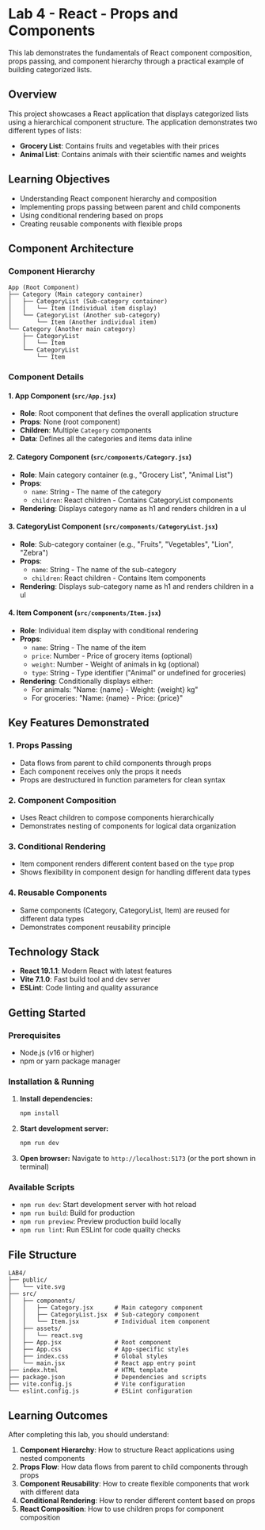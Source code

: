 # Lab 4 - React - Props and Components

This lab demonstrates the fundamentals of React component composition, props passing, and component hierarchy through a practical example of building categorized lists.

## Overview

This project showcases a React application that displays categorized lists using a hierarchical component structure. The application demonstrates two different types of lists:
- **Grocery List**: Contains fruits and vegetables with their prices
- **Animal List**: Contains animals with their scientific names and weights

## Learning Objectives

- Understanding React component hierarchy and composition
- Implementing props passing between parent and child components
- Using conditional rendering based on props
- Creating reusable components with flexible props

## Component Architecture

### Component Hierarchy
```
App (Root Component)
├── Category (Main category container)
│   ├── CategoryList (Sub-category container)
│   │   └── Item (Individual item display)
│   └── CategoryList (Another sub-category)
│       └── Item (Another individual item)
└── Category (Another main category)
    ├── CategoryList
    │   └── Item
    └── CategoryList
        └── Item
```

### Component Details

#### 1. **App Component** (`src/App.jsx`)
- **Role**: Root component that defines the overall application structure
- **Props**: None (root component)
- **Children**: Multiple `Category` components
- **Data**: Defines all the categories and items data inline

#### 2. **Category Component** (`src/components/Category.jsx`)
- **Role**: Main category container (e.g., "Grocery List", "Animal List")
- **Props**: 
  - `name`: String - The name of the category
  - `children`: React children - Contains CategoryList components
- **Rendering**: Displays category name as h1 and renders children in a ul

#### 3. **CategoryList Component** (`src/components/CategoryList.jsx`)
- **Role**: Sub-category container (e.g., "Fruits", "Vegetables", "Lion", "Zebra")
- **Props**:
  - `name`: String - The name of the sub-category
  - `children`: React children - Contains Item components
- **Rendering**: Displays sub-category name as h1 and renders children in a ul

#### 4. **Item Component** (`src/components/Item.jsx`)
- **Role**: Individual item display with conditional rendering
- **Props**:
  - `name`: String - The name of the item
  - `price`: Number - Price of grocery items (optional)
  - `weight`: Number - Weight of animals in kg (optional)
  - `type`: String - Type identifier ("Animal" or undefined for groceries)
- **Rendering**: Conditionally displays either:
  - For animals: "Name: {name} - Weight: {weight} kg"
  - For groceries: "Name: {name} - Price: {price}"

## Key Features Demonstrated

### 1. **Props Passing**
- Data flows from parent to child components through props
- Each component receives only the props it needs
- Props are destructured in function parameters for clean syntax

### 2. **Component Composition**
- Uses React children to compose components hierarchically
- Demonstrates nesting of components for logical data organization

### 3. **Conditional Rendering**
- Item component renders different content based on the `type` prop
- Shows flexibility in component design for handling different data types

### 4. **Reusable Components**
- Same components (Category, CategoryList, Item) are reused for different data types
- Demonstrates component reusability principle

## Technology Stack

- **React 19.1.1**: Modern React with latest features
- **Vite 7.1.0**: Fast build tool and dev server
- **ESLint**: Code linting and quality assurance

## Getting Started

### Prerequisites
- Node.js (v16 or higher)
- npm or yarn package manager

### Installation & Running

1. **Install dependencies:**
   ```bash
   npm install
   ```

2. **Start development server:**
   ```bash
   npm run dev
   ```

3. **Open browser:**
   Navigate to `http://localhost:5173` (or the port shown in terminal)

### Available Scripts

- `npm run dev`: Start development server with hot reload
- `npm run build`: Build for production
- `npm run preview`: Preview production build locally
- `npm run lint`: Run ESLint for code quality checks

## File Structure

```
LAB4/
├── public/
│   └── vite.svg
├── src/
│   ├── components/
│   │   ├── Category.jsx      # Main category component
│   │   ├── CategoryList.jsx  # Sub-category component
│   │   └── Item.jsx          # Individual item component
│   ├── assets/
│   │   └── react.svg
│   ├── App.jsx               # Root component
│   ├── App.css               # App-specific styles
│   ├── index.css             # Global styles
│   └── main.jsx              # React app entry point
├── index.html                # HTML template
├── package.json              # Dependencies and scripts
├── vite.config.js            # Vite configuration
└── eslint.config.js          # ESLint configuration
```

## Learning Outcomes

After completing this lab, you should understand:

1. **Component Hierarchy**: How to structure React applications using nested components
2. **Props Flow**: How data flows from parent to child components through props
3. **Component Reusability**: How to create flexible components that work with different data
4. **Conditional Rendering**: How to render different content based on props
5. **React Composition**: How to use children props for component composition

